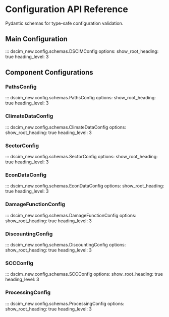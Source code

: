 # Configuration API Reference

Pydantic schemas for type-safe configuration validation.

## Main Configuration

::: dscim_new.config.schemas.DSCIMConfig
    options:
      show_root_heading: true
      heading_level: 3

## Component Configurations

### PathsConfig

::: dscim_new.config.schemas.PathsConfig
    options:
      show_root_heading: true
      heading_level: 3

### ClimateDataConfig

::: dscim_new.config.schemas.ClimateDataConfig
    options:
      show_root_heading: true
      heading_level: 3

### SectorConfig

::: dscim_new.config.schemas.SectorConfig
    options:
      show_root_heading: true
      heading_level: 3

### EconDataConfig

::: dscim_new.config.schemas.EconDataConfig
    options:
      show_root_heading: true
      heading_level: 3

### DamageFunctionConfig

::: dscim_new.config.schemas.DamageFunctionConfig
    options:
      show_root_heading: true
      heading_level: 3

### DiscountingConfig

::: dscim_new.config.schemas.DiscountingConfig
    options:
      show_root_heading: true
      heading_level: 3

### SCCConfig

::: dscim_new.config.schemas.SCCConfig
    options:
      show_root_heading: true
      heading_level: 3

### ProcessingConfig

::: dscim_new.config.schemas.ProcessingConfig
    options:
      show_root_heading: true
      heading_level: 3
